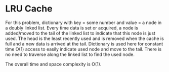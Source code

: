 # LRU Cache

For this problem, dictionary with key = some number and value = a node in a doubly linked list. Every time data is set or acquired, a node is added/moved to the tail of the linked list to indicate that this node is just used. The head is the least recently used and is removed when the cache is full and a new data is arrived at the tail. Dictionary is used here for constant time O(1) access to easily indicate used node and move to the tail. There is no need to traverse along the linked list to find the used node.

The overall time and space complexity is O(1).